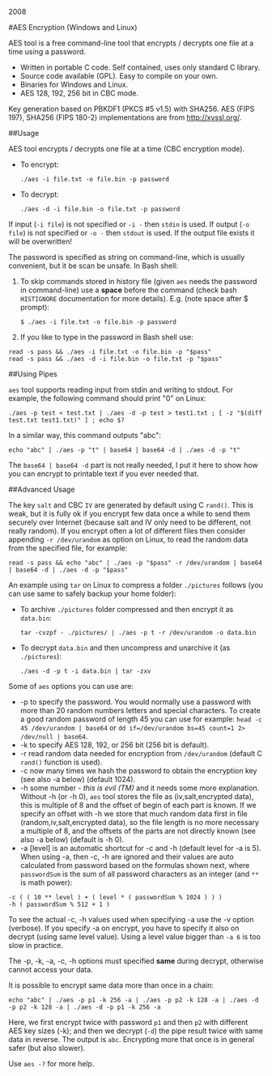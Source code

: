 2008

#AES Encryption (Windows and Linux)

<!--- tags: cpp encryption -->

AES tool is a free command-line tool that encrypts / decrypts one file at a time using a password.

* Written in portable C code. Self contained, uses only standard C library.
* Source code available (GPL). Easy to compile on your own.
* Binaries for Windows and Linux.
* AES 128, 192, 256 bit in CBC mode.

Key generation based on PBKDF1 (PKCS #5 v1.5) with SHA256. AES (FIPS 197), SHA256 (FIPS 180-2) implementations are from http://xyssl.org/.

##Usage

AES tool encrypts / decrypts one file at a time (CBC encryption mode).

* To encrypt:

  ```
  ./aes -i file.txt -o file.bin -p password
  ```

* To decrypt:

  ```
  ./aes -d -i file.bin -o file.txt -p password
  ```

If input (`-i file`) is not specified or `-i -` then `stdin` is used. If output (`-o file`) is not specified or `-o -` then `stdout` is used. If the output file exists it will be overwritten!

The password is specified as string on command-line, which is usually convenient, but it be scan be unsafe. In Bash shell:

1. To skip commands stored in history file (given `aes` needs the password in command-line) use a **space** before the command (check bash `HISTIGNORE` documentation for more details). E.g. (note space after $ prompt): 

   ```
   $ ./aes -i file.txt -o file.bin -p password
   ```

1. If you like to type in the password in Bash shell use:
 ```
 read -s pass && ./aes -i file.txt -o file.bin -p "$pass"
 read -s pass && ./aes -d -i file.bin -o file.txt -p "$pass"
 ```

##Using Pipes

`aes` tool supports reading input from stdin and writing to stdout. For example, the following command should print "0" on Linux:

```
./aes -p test < test.txt | ./aes -d -p test > test1.txt ; [ -z "$(diff test.txt test1.txt)" ] ; echo $?
```

In a similar way, this command outputs "abc":

```
echo "abc" | ./aes -p "t" | base64 | base64 -d | ./aes -d -p "t"
```

The `base64 | base64 -d` part is not really needed, I put it here to show how you can encrypt to printable text if you ever needed that.

##Advanced Usage

The key `salt` and CBC `IV` are generated by default using C `rand()`. This is weak, but it is fully ok if you encrypt few data once a while to send them securely over Internet (because salt and IV only need to be different, not really random). If you encrypt often a lot of different files then consider appending `-r /dev/urandom` as option on Linux, to read the random data from the specified file, for example:

```
read -s pass && echo "abc" | ./aes -p "$pass" -r /dev/urandom | base64 | base64 -d | ./aes -d -p "$pass"
```

An example using `tar` on Linux to compress a folder `./pictures` follows (you can use same to safely backup your home folder):

* To archive `./pictures` folder compressed and then encrypt it as `data.bin`:

   ```
   tar -cvzpf - ./pictures/ | ./aes -p t -r /dev/urandom -o data.bin
   ```

* To decrypt `data.bin` and then uncompress and unarchive it (as `./pictures`):

   ```
   ./aes -d -p t -i data.bin | tar -zxv
   ```

Some of `aes` options you can use are:

* -p to specify the password. You would normally use a password with more than 20 random numbers letters and special characters. To create a good random password of length 45 you can use for example: ```head -c 45 /dev/urandom | base64``` or ```dd if=/dev/urandom bs=45 count=1 2> /dev/null | base64```.
* -k to specify AES 128, 192, or 256 bit (256 bit is default).
* -r read random data needed for encryption from `/dev/urandom` (default C `rand()` function is used).
* -c now many times we hash the password to obtain the encryption key (see also -a below) (default 1024).
* -h some number - *this is evil (TM)* and it needs some more explanation. Without -h (or -h 0), `aes` tool stores the file as (iv,salt,encrypted data), this is multiple of 8 and the offset of begin of each part is known. If we specify an offset with -h we store that much random data first in file (random,iv,salt,encrypted data), so the file length is no more necessary a multiple of 8, and the offsets of the parts are not directly known (see also -a below) (default is -h 0).
* -a [level] is an automatic shortcut for -c and -h (default level for -a is 5). When using -a, then -c, -h are ignored and their values are auto calculated from password based on the formulas shown next, where `passwordSum` is the sum of all password characters as an integer (and `**` is math power):

 ```
 -c ( ( 10 ** level ) + ( level * ( passwordSum % 1024 ) ) )
 -h ( passwordSum % 512 + 1 )
 ```
 To see the actual -c, -h values used when specifying -a use the -v option (verbose). If you specify -a on encrypt, you have to specify it also on decrypt (using same level value). Using a level value bigger than `-a 6` is too slow in practice.

The -p, -k, -a, -c, -h options must specified **same** during decrypt, otherwise cannot access your data.

It is possible to encrypt same data more than once in a chain:

```
echo "abc" | ./aes -p p1 -k 256 -a | ./aes -p p2 -k 128 -a | ./aes -d -p p2 -k 128 -a | ./aes -d -p p1 -k 256 -a
```

Here, we first encrypt twice with password `p1` and then `p2` with different AES key sizes (-k); and then we decrypt (`-d`) the pipe result twice with same data in reverse. The output is `abc`. Encrypting more that once is in general safer (but also slower).

Use `aes -?` for more help.

